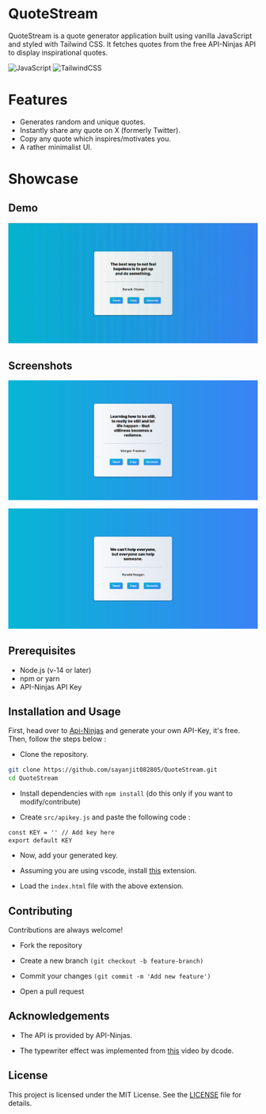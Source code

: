 # QuoteStream

QuoteStream is a quote generator application built using vanilla JavaScript and styled with Tailwind CSS. It fetches quotes from the free API-Ninjas API to display inspirational quotes.

![JavaScript](https://img.shields.io/badge/javascript-1E293B.svg?style=for-the-badge&logo=javascript&logoColor=%23F7DF1E)
![TailwindCSS](https://img.shields.io/badge/Tailwind-CBD5E1.svg?style=for-the-badge&logo=tailwind-css&logoColor=38bdf8)

# Features

- Generates random and unique quotes.
- Instantly share any quote on X (formerly Twitter).
- Copy any quote which inspires/motivates you.
- A rather minimalist UI.

# Showcase

## Demo

![](https://raw.githubusercontent.com/sayanjit082805/QuoteStream/main/assets/demo.gif)

## Screenshots

![](https://raw.githubusercontent.com/sayanjit082805/QuoteStream/main/assets/ss_1.png)

![](https://raw.githubusercontent.com/sayanjit082805/QuoteStream/main/assets/ss_2.png)

## Prerequisites

- Node.js (v-14 or later)
- npm or yarn
- API-Ninjas API Key

## Installation and Usage

First, head over to [Api-Ninjas](https://api-ninjas.com/) and generate your own API-Key, it's free. Then, follow the steps below :

- Clone the repository.

```bash
git clone https://github.com/sayanjit082805/QuoteStream.git
cd QuoteStream
```

- Install dependencies with `npm install` (do this only if you want to modify/contribute)

- Create `src/apikey.js` and paste the following code :

```
const KEY = '' // Add key here
export default KEY
```

- Now, add your generated key.

- Assuming you are using vscode, install [this](https://ritwickdey.github.io/vscode-live-server/) extension.

- Load the `index.html` file with the above extension.

## Contributing

Contributions are always welcome!

- Fork the repository

- Create a new branch `(git checkout -b feature-branch)`

- Commit your changes `(git commit -m 'Add new feature')`

- Open a pull request

## Acknowledgements

- The API is provided by API-Ninjas.

- The typewriter effect was implemented from [this](https://www.youtube.com/watch?v=MiTJnYHX3iA) video by dcode.

## License

This project is licensed under the MIT License. See the [LICENSE](LICENSE) file for details.
